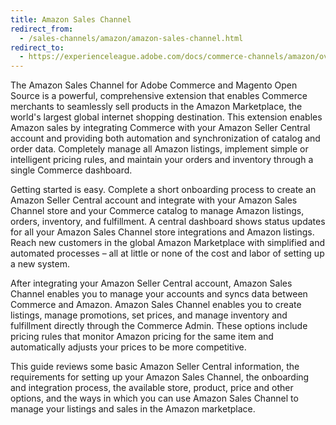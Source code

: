 ```yaml
---
title: Amazon Sales Channel
redirect_from:
  - /sales-channels/amazon/amazon-sales-channel.html
redirect_to:
  - https://experienceleague.adobe.com/docs/commerce-channels/amazon/overview.html
---
```


The Amazon Sales Channel for Adobe Commerce and Magento Open Source is a powerful, comprehensive extension that enables Commerce merchants to seamlessly sell products in the Amazon Marketplace, the world's largest global internet shopping destination. This extension enables Amazon sales by integrating Commerce with your Amazon Seller Central account and providing both automation and synchronization of catalog and order data. Completely manage all Amazon listings, implement simple or intelligent pricing rules, and maintain your orders and inventory through a single Commerce dashboard.

Getting started is easy. Complete a short onboarding process to create an Amazon Seller Central account and integrate with your Amazon Sales Channel store and your Commerce catalog to manage Amazon listings, orders, inventory, and fulfillment. A central dashboard shows status updates for all your Amazon Sales Channel store integrations and Amazon listings. Reach new customers in the global Amazon Marketplace with simplified and automated processes – all at little or none of the cost and labor of setting up a new system.

After integrating your Amazon Seller Central account, Amazon Sales Channel enables you to manage your accounts and syncs data between Commerce and Amazon. Amazon Sales Channel enables you to create listings, manage promotions, set prices, and manage inventory and fulfillment directly through the Commerce Admin. These options include pricing rules that monitor Amazon pricing for the same item and automatically adjusts your prices to be more competitive.

This guide reviews some basic Amazon Seller Central information, the requirements for setting up your Amazon Sales Channel, the onboarding and integration process, the available store, product, price and other options, and the ways in which you can use Amazon Sales Channel to manage your listings and sales in the Amazon marketplace.
